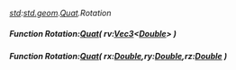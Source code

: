 _[std](../../modules/std/std-module.md):[std.geom](../../modules/std/std-geom.md).[Quat<T>](../../modules/std/std-geom-quat.md).Rotation_
##### Function Rotation:[Quat](../../modules/std/std-geom-quat.md)<T>( rv:[Vec3](../../modules/std/std-geom-vec3.md)<[Double](../../modules/wonkey/wonkey-types-double.md)> )
##### Function Rotation:[Quat](../../modules/std/std-geom-quat.md)<T>( rx:[Double](../../modules/wonkey/wonkey-types-double.md),ry:[Double](../../modules/wonkey/wonkey-types-double.md),rz:[Double](../../modules/wonkey/wonkey-types-double.md) )
